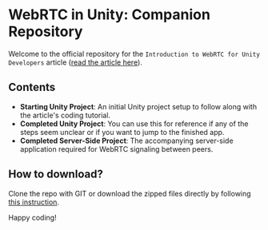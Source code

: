 # WebRTC in Unity: Companion Repository

Welcome to the official repository for the `Introduction to WebRTC for Unity Developers` article ([read the article here](URL)).

## Contents

- **Starting Unity Project**: An initial Unity project setup to follow along with the article's coding tutorial.
- **Completed Unity Project**: You can use this for reference if any of the steps seem unclear or if you want to jump to the finished app.
- **Completed Server-Side Project**: The accompanying server-side application required for WebRTC signaling between peers.

## How to download?
Clone the repo with GIT or download the zipped files directly by following [this instruction](https://docs.github.com/en/repositories/working-with-files/using-files/downloading-source-code-archives#downloading-source-code-archives).

Happy coding!
